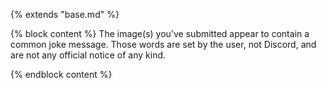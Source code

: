 {% extends "base.md" %}

{% block content %}
The image(s) you've submitted appear to contain a common joke message. Those words are set by the user, not Discord, and are not any official notice of any kind.

{% endblock content %}
